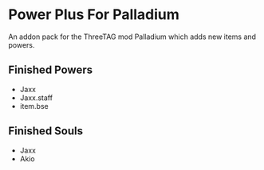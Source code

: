# Power Plus For Palladium
An addon pack for the ThreeTAG mod Palladium which adds new items and powers.
## Finished Powers
- Jaxx
- Jaxx.staff
- item.bse
## Finished Souls
- Jaxx
- Akio
